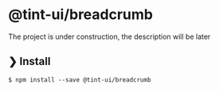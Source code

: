 # @tint-ui/breadcrumb

The project is under construction, the description will be later

## ❯ Install

```
$ npm install --save @tint-ui/breadcrumb
```
